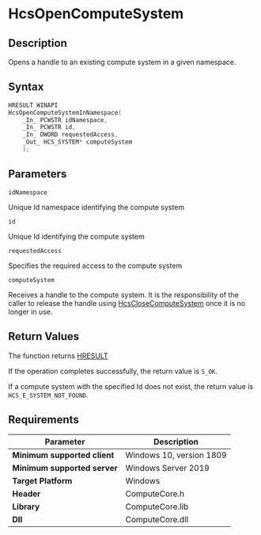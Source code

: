 # HcsOpenComputeSystem

## Description

Opens a handle to an existing compute system in a given namespace.

## Syntax

```cpp
HRESULT WINAPI
HcsOpenComputeSystemInNamespace(
    _In_ PCWSTR idNamespace,
    _In_ PCWSTR id,
    _In_ DWORD requestedAccess,
    _Out_ HCS_SYSTEM* computeSystem
    );
```

## Parameters

`idNamespace`

Unique Id namespace identifying the compute system

`id`

Unique Id identifying the compute system

`requestedAccess`

Specifies the required access to the compute system

`computeSystem`

Receives a handle to the compute system. It is the responsibility of the caller to release the handle using [HcsCloseComputeSystem](./HcsCloseComputeSystem.md) once it is no longer in use.

## Return Values

The function returns [HRESULT](https://docs.microsoft.com/en-us/windows/win32/seccrypto/common-hresult-values)

If the operation completes successfully, the return value is `S_OK`.

If a compute system with the specified Id does not exist, the return value is `HCS_E_SYSTEM_NOT_FOUND`.

## Requirements

|Parameter     |Description|
|---|---|
| **Minimum supported client** | Windows 10, version 1809 |
| **Minimum supported server** | Windows Server 2019 |
| **Target Platform** | Windows |
| **Header** | ComputeCore.h |
| **Library** | ComputeCore.lib |
| **Dll** | ComputeCore.dll |
